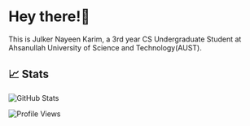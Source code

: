 # Hey there!👋
This is Julker Nayeen Karim, a 3rd year CS Undergraduate Student at Ahsanullah University of Science and Technology(AUST).

## 📈 Stats
![GitHub Stats](https://github-readme-stats.vercel.app/api?username=jnkarim&show_icons=true&hide_title=true&theme=radical)




![Profile Views](https://komarev.com/ghpvc/?username=jnkarim&color=blue)

